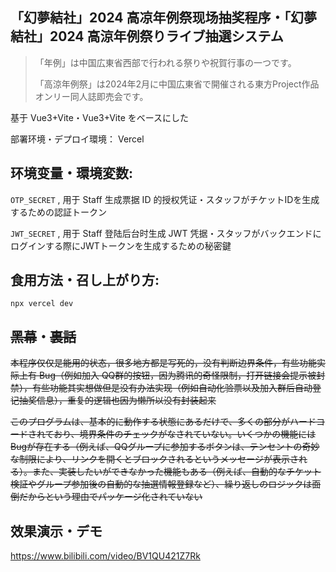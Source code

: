 ## 「幻夢結社」2024 高凉年例祭现场抽奖程序・「幻夢結社」2024 高涼年例祭りライブ抽選システム
> 「年例」は中国広東省西部で行われる祭りや祝賀行事の一つです。
> 
> 「高涼年例祭」は2024年2月に中国広東省で開催される東方Project作品オンリー同人誌即売会です。

基于 Vue3+Vite・Vue3+Vite をベースにした

部署环境・デプロイ環境： Vercel

## 环境变量・環境変数: 

`OTP_SECRET` , 用于 Staff 生成票据 ID 的授权凭证・スタッフがチケットIDを生成するための認証トークン

`JWT_SECRET` , 用于 Staff 登陆后台时生成 JWT 凭据・スタッフがバックエンドにログインする際にJWTトークンを生成するための秘密鍵

## 食用方法・召し上がり方:

`npx vercel dev`

## ~~黑幕~~・~~裏話~~

~~本程序仅仅是能用的状态，很多地方都是写死的，没有判断边界条件，有些功能实际上有 Bug（例如加入 QQ群的按钮，因为腾讯的奇怪限制，打开链接会提示被封禁），有些功能其实想做但是没有办法实现（例如自动化验票以及加入群后自动登记抽奖信息），重复的逻辑也因为懒所以没有封装起来~~

~~このプログラムは、基本的に動作する状態にあるだけで、多くの部分がハードコードされており、境界条件のチェックがなされていない。いくつかの機能にはBugが存在する（例えば、QQグループに参加するボタンは、テンセントの奇妙な制限により、リンクを開くとブロックされるというメッセージが表示される）。また、実装したいができなかった機能もある（例えば、自動的なチケット検証やグループ参加後の自動的な抽選情報登録など）、繰り返しのロジックは面倒だからという理由でパッケージ化されていない~~

## 效果演示・デモ

https://www.bilibili.com/video/BV1QU421Z7Rk
